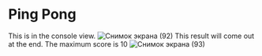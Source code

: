 # Ping Pong
This is in the console view.
![Снимок экрана (92)](https://user-images.githubusercontent.com/95227460/196622743-51fe079b-5398-41e0-a464-99b3b3afd6ff.png)
This result will come out at the end. The maximum score is 10
![Снимок экрана (93)](https://user-images.githubusercontent.com/95227460/196623624-f3c00217-4153-4fac-95b6-575888063054.png)

